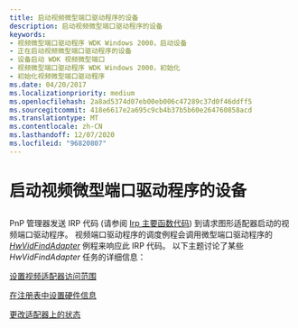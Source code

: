 ```yaml
---
title: 启动视频微型端口驱动程序的设备
description: 启动视频微型端口驱动程序的设备
keywords:
- 视频微型端口驱动程序 WDK Windows 2000，启动设备
- 正在启动视频微型端口驱动程序的设备
- 设备启动 WDK 视频微型端口
- 视频微型端口驱动程序 WDK Windows 2000，初始化
- 初始化视频微型端口驱动程序
ms.date: 04/20/2017
ms.localizationpriority: medium
ms.openlocfilehash: 2a8ad5374d07eb00eb006c47289c37d0f46ddff5
ms.sourcegitcommit: 418e6617e2a695c9cb4b37b5b60e264760858acd
ms.translationtype: MT
ms.contentlocale: zh-CN
ms.lasthandoff: 12/07/2020
ms.locfileid: "96820807"
---
```

# <a name="starting-the-device-of-the-video-miniport-driver"></a>启动视频微型端口驱动程序的设备


## <span id="ddk_starting_the_device_of_the_video_miniport_driver_gg"></span><span id="DDK_STARTING_THE_DEVICE_OF_THE_VIDEO_MINIPORT_DRIVER_GG"></span>


PnP 管理器发送 IRP 代码 (请参阅 [Irp 主要函数代码](../kernel/irp-major-function-codes.md)) 到请求图形适配器启动的视频端口驱动程序。 视频端口驱动程序的调度例程会调用微型端口驱动程序的 [*HwVidFindAdapter*](/windows-hardware/drivers/ddi/video/nc-video-pvideo_hw_find_adapter) 例程来响应此 IRP 代码。 以下主题讨论了某些 *HwVidFindAdapter* 任务的详细信息：

[设置视频适配器访问范围](setting-up-video-adapter-access-ranges.md)

[在注册表中设置硬件信息](setting-hardware-information-in-the-registry.md)

[更改适配器上的状态](changing-state-on-the-adapter.md)

 

